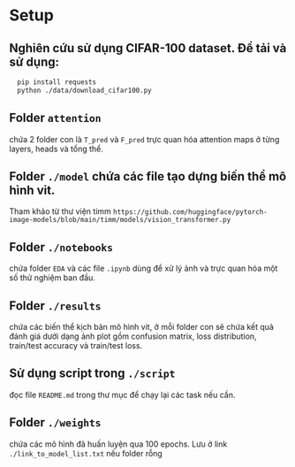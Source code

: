 # Setup

## Nghiên cứu sử dụng CIFAR-100 dataset. Để tải và sử dụng:

```bash
  pip install requests
  python ./data/download_cifar100.py
```

## Folder `attention`

   chứa 2 folder con là `T_pred` và `F_pred` trực quan hóa attention maps ở từng layers, heads và tổng thể.

## Folder `./model` chứa các file tạo dựng biến thể mô hình vit.

   Tham khảo từ thư viện timm `https://github.com/huggingface/pytorch-image-models/blob/main/timm/models/vision_transformer.py`

## Folder `./notebooks`

   chứa folder `EDA` và các file `.ipynb` dùng để xử lý ảnh và trực quan hóa một số thử nghiệm ban đầu.

## Folder `./results`

   chứa các biến thể kịch bản mô hình vit, ở mỗi folder con sẽ chứa kết quả đánh giá dưới dạng ảnh plot gồm confusion matrix, loss distribution, train/test accuracy và train/test loss.

## Sử dụng script trong `./script `

   đọc file `README.md` trong thư mục để chạy lại các task nếu cần.

## Folder `./weights`

   chứa các mô hình đã huấn luyện qua 100 epochs. Lưu ở link `./link_to_model_list.txt` nếu folder rỗng
